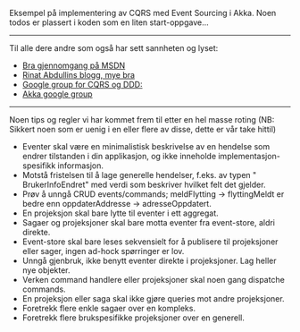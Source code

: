 Eksempel på implementering av CQRS med Event Sourcing i Akka. Noen todos er plassert i koden som en liten start-oppgave...

* * *
Til alle dere andre som også har sett sannheten og lyset:
*   [Bra gjennomgang på MSDN](http://msdn.microsoft.com/en-us/library/jj554200.aspx) 
*   [Rinat Abdullins blogg, mye bra](http://abdullin.com/) 
*   [Google group for CQRS og DDD:](https://groups.google.com/forum/?fromgroups#!forum/dddcqrs) 
*   [Akka google group](https://groups.google.com/forum/?fromgroups#!forum/akka-user) 

* * *
Noen tips og regler vi har kommet frem til etter en hel masse roting (NB: Sikkert noen som er uenig i en eller flere av disse, dette er vår take hittil)

*   Eventer skal være en minimalistisk beskrivelse av en hendelse som endrer tilstanden i din applikasjon, og ikke inneholde implementasjon-spesifikk informasjon.
*   Motstå fristelsen til å lage generelle hendelser, f.eks. av typen " BrukerInfoEndret" med verdi som beskriver hvilket felt det gjelder.
*   Prøv å unngå CRUD events/commands; meldFlytting -> flyttingMeldt er bedre enn oppdaterAddresse -> adresseOppdatert.
*   En projeksjon skal bare lytte til eventer i ett aggregat.
*   Sagaer og projeksjoner skal bare motta eventer fra event-store, aldri direkte.
*   Event-store skal bare leses sekvensielt for å publisere til projeksjoner eller sager, ingen ad-hock spørringer er lov.
*   Unngå gjenbruk, ikke benytt eventer direkte i projeksjoner. Lag heller nye objekter.
*   Verken command handlere eller projeksjoner skal noen gang dispatche commands.
*   En projeksjon eller saga skal ikke gjøre queries mot andre projeksjoner.
*   Foretrekk flere enkle sagaer over en kompleks.
*   Foretrekk flere brukspesifikke projeksjoner over en generell.
